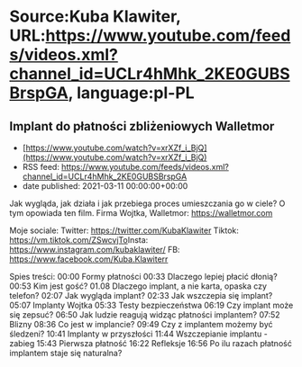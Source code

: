 # Source:Kuba Klawiter, URL:https://www.youtube.com/feeds/videos.xml?channel_id=UCLr4hMhk_2KE0GUBSBrspGA, language:pl-PL

## Implant do płatności zbliżeniowych Walletmor
 - [https://www.youtube.com/watch?v=xrXZf_i_BjQ](https://www.youtube.com/watch?v=xrXZf_i_BjQ)
 - RSS feed: https://www.youtube.com/feeds/videos.xml?channel_id=UCLr4hMhk_2KE0GUBSBrspGA
 - date published: 2021-03-11 00:00:00+00:00

Jak wygląda, jak działa i jak przebiega proces umieszczania go w ciele? O tym opowiada ten film. 
Firma Wojtka, Walletmor: https://walletmor.com

Moje sociale: 
Twitter: https://twitter.com/KubaKlawiter
Tiktok: https://vm.tiktok.com/ZSwcvjTo​
Insta: https://www.instagram.com/kubaklawiter/
FB: https://www.facebook.com/Kuba.Klawiterr

Spies treści:
00:00 Formy płatności
00:33 Dlaczego lepiej płacić dłonią?
00:53 Kim jest gość?
01.08 Dlaczego implant, a nie karta, opaska czy telefon?
02:07 Jak wygląda implant?
02:33 Jak wszczepia się implant?
05:07 Implanty Wojtka
05:33 Testy bezpieczeństwa
06:19 Czy implant może się zepsuć?
06:50 Jak ludzie reagują widząc płatności implantem?
07:52 Blizny
08:36 Co jest w implancie?
09:49 Czy z implantem możemy być śledzeni?
10:41 Implanty w przyszłości
11:44 Wszczepianie implantu - zabieg
15:43 Pierwsza płatność
16:22 Refleksje
16:56 Po ilu razach płatność implantem staje się naturalna?

